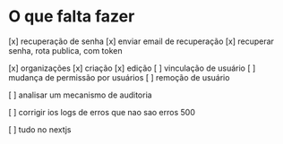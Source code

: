 # O que falta fazer

[x] recuperação de senha
  [x] enviar email de recuperação
  [x] recuperar senha, rota publica, com token

[x] organizações
  [x] criação
  [x] edição
  [ ] vinculação de usuário
    [ ] mudança de permissão por usuários
    [ ] remoção de usuário


[ ] analisar um mecanismo de auditoria

[ ] corrigir ios logs de erros que nao sao erros 500

[ ] tudo no nextjs